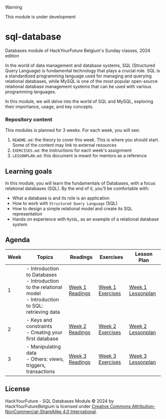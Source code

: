 > [!WARNING]
> This module is under development

# sql-database

Databases module of HackYourFuture Belgium's Sunday classes, 2024 edition

In the world of data management and database systems, SQL (Structured Query Language) is fundamental technology that plays a crucial role. SQL is a standardized programming language used for managing and querying relational databases, while MySQL is one of the most popular open-source relational database management systems that can be used with various programming languages.

In this module, we will delve into the world of SQL and MySQL, exploring their importance, usage, and key concepts.

### Repository content

This modules is planned for 3 weeks. For each week, you will see:

1. `README.md`: the theory to cover this week. This is where you should start. Some of the content may link to external resources
1. `EXERCISES.md`: the instructions for each week's assignment
1. `LESSONPLAN.md`: this document is meant for mentors as a reference

## Learning goals

In this module, you will learn the fundamentals of Databases, with a focus relational databases (SQL). By the end of it, you'll be comfortable with:

- What a database is and its role is an application
- How to work with `Structured Query Language` (SQL)
- How to design a simple relational model and create its SQL representation
- Hands on experience with `MySQL`, as an example of a relational database system

## Agenda

| Week | Topics                                                                                                              | Readings                             | Exercises                                | Lesson Plan                                |
| ---- | ------------------------------------------------------------------------------------------------------------------- | ------------------------------------ | ---------------------------------------- | ------------------------------------------ |
| 1    | - Introduction to Databases <br> - Introduction to the relational model <br> - Introduction to SQL: retrieving data | [Week 1 Readings](./week1/README.md) | [Week 1 Exercises](./week1/EXERCISES.md) | [Week 1 Lessonplan](./week1/LESSONPLAN.md) |
| 2    | - Keys and constraints <br> - Creating your first database                                                          | [Week 2 Readings](./week2/README.md) | [Week 2 Exercises](./week2/EXERCISES.md) | [Week 2 Lessonplan](./week2/LESSONPLAN.md) |
| 3    | - Manipulating data <br> - Others: views, triggers, transactions                                                    | [Week 3 Readings](./week3/README.md) | [Week 3 Exercises](./week3/EXERCISES.md) | [Week 3 Lessonplan](./week3/LESSONPLAN.md) |

## License

HackYourFuture - SQL Databases Module © 2024 by HackYourFutureBelgium is licensed under [Creative Commons Attribution-NonCommercial-ShareAlike 4.0 International](https://creativecommons.org/licenses/by-nc-sa/4.0/).
